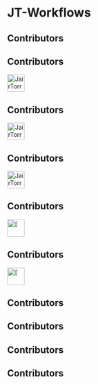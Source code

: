 # JT-Workflows

## Contributors
## Contributors
<a href='https://github.com/JairTorres1003' target='_blank'><img src='https://images.weserv.nl/?url=https://avatars.githubusercontent.com/u/83931760?v=4?h=100&w=100&mask=circle' alt='JairTorres1003' width='40' height='40'></a> 
## Contributors
<a href='https://github.com/JairTorres1003' target='_blank'><img src='https://images.weserv.nl/?url=https://avatars.githubusercontent.com/u/83931760?v=4?h=100&w=100&mask=circle' alt='JairTorres1003' width='40' height='40'></a> 
## Contributors
<a href='https://github.com/JairTorres1003' target='_blank'><img src='https://images.weserv.nl/?url=https://avatars.githubusercontent.com/u/83931760?v=4?h=100&w=100&mask=circle' alt='JairTorres1003' width='40' height='40'></a> 
## Contributors
<a href='https://github.com/[' target='_blank'><img src='https://images.weserv.nl/?url=?h=100&w=100&mask=circle' alt='[' width='40' height='40'></a> 
## Contributors
<a href='https://github.com/[' target='_blank'><img src='https://images.weserv.nl/?url=?h=100&w=100&mask=circle' alt='[' width='40' height='40'></a> 
## Contributors
## Contributors
## Contributors
## Contributors
